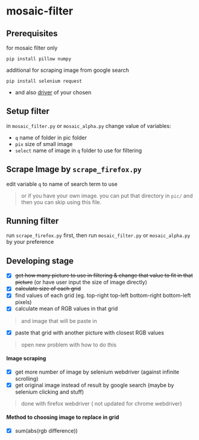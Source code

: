 # mosaic-filter

## Prerequisites
for mosaic filter only

`pip install pillow numpy`

additional for scraping image from google search

`pip install selenium request`
- and also [driver](https://selenium-python.readthedocs.io/installation.html#drivers) of your chosen

## Setup filter
in `mosaic_filter.py` or `mosaic_alpha.py` change value of variables:
- `q` name of folder in pic folder
- `pix` size of small image
- `select` name of image in `q` folder to use for filtering

## Scrape Image by `scrape_firefox.py`
edit variable `q` to name of search term to use
> or if you have your own image. you can put that directory in `pic/`
> and then you can skip using this file.

## Running filter
run `scrape_firefox.py` first, then run `mosaic_filter.py` or `mosaic_alpha.py` by your preference


## Developing stage
- [x] ~~get how many picture to use in filtering & change that value to fit in that picture~~ (or have user input the size of image directly)
- [x] ~~calculate size of each grid~~
- [x] find values of each grid (eg. top-right top-left bottom-right bottom-left pixels)
- [x] calculate mean of RGB values in that grid
> and image that will be paste in
- [x] paste that grid with another picture with closest RGB values
> open new problem with how to do this

#### Image scraping
- [x] get more number of image by selenium webdriver (against infinite scrolling)
- [x] get original image instead of result by google search (maybe by selenium clicking and stuff)
> done with firefox webdriver ( not updated for chrome webdriver)

#### Method to choosing image to replace in grid
- [x] sum(abs(rgb difference))
